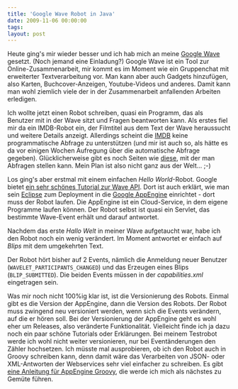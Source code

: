 ```yaml
---
title: 'Google Wave Robot in Java'
date: 2009-11-06 00:00:00 
tags: 
layout: post
---
```

<p>Heute ging's mir wieder besser und ich hab mich an meine <a href="http://wave.google.com/">Google Wave</a> gesetzt. (Noch jemand eine Einladung?) Google Wave ist ein Tool zur Online-Zusammenarbeit, mir kommt es im Moment wie ein Gruppenchat mit erweiterter Textverarbeitung vor. Man kann aber auch Gadgets hinzuf&uuml;gen, also Karten, Buchcover-Anzeigen, Youtube-Videos und anderes. Damit kann man wohl ziemlich viele der in der Zusammenarbeit anfallenden Arbeiten erledigen.</p>

<p>Ich wollte jetzt einen Robot schreiben, quasi ein Programm, das als Benutzer mit in der Wave sitzt und Fragen beantworten kann. Als erstes fiel mir da ein IMDB-Robot ein, der Filmtitel aus dem Text der Wave heraussucht und weitere Details anzeigt. Allerdings scheint die <a href="http://www.imdb.de">IMDB</a> keine programmatische Abfrage zu unterst&uuml;tzen (und mir ist auch so, als h&auml;tte es da vor einigen Wochen Aufregung über die automatische Abfrage gegeben). Gl&uuml;cklicherweise gibt es noch Seiten wie <a href="http://www.deanclatworthy.com/imdb/">diese</a>, mit der man Abfragen stellen kann. Mein Plan ist also nicht ganz aus der Welt... ;-)</p>

<p>Los ging's aber erstmal mit einem einfachen <em>Hello World</em>-Robot. Google bietet <a href="http://code.google.com/intl/de/apis/wave/extensions/robots/java-tutorial.html">ein sehr sch&ouml;nes Tutorial zur Wave API</a>. Dort ist auch erkl&auml;rt, wie man sein <a href="http://eclipse.org/">Eclipse</a> zum Deployment in die <a href="https://appengine.google.com/">Google AppEngine</a> einrichtet - dort muss der Robot laufen. Die AppEngine ist ein Cloud-Service, in dem eigene Programme laufen k&ouml;nnen. Der Robot selbst ist quasi ein Servlet, das bestimmte Wave-Event erh&auml;lt und darauf antwortet.</p>

<p>Nachdem das erste <em>Hallo Welt</em> in meiner Wave aufgetaucht war, habe ich den Robot noch ein wenig ver&auml;ndert. Im Moment antwortet er einfach auf <em>Blips</em> mit dem umgekehrten Text.</p>

<p>Der Robot h&ouml;rt bisher auf 2 Events, n&auml;mlich die Anmeldung neuer Benutzer (<code>WAVELET_PARTICIPANTS_CHANGED</code>) und das Erzeugen eines Blips (<code>BLIP_SUBMITTED</code>). Die beiden Events m&uuml;ssen in der <em>capabilities.xml</em> eingetragen sein.</p>

<script src="https://gist.github.com/MoriTanosuke/615441.js"></script>

<p>Was mir noch nicht 100%ig klar ist, ist die Versionierung des Robots. Einmal gibt es die Version der AppEngine, dann die Version des Robots. Der Robot muss zwingend neu versioniert werden, wenn sich die Events ver&auml;ndern, auf die er h&ouml;ren soll. Bei der Versionierung der AppEngine geht es wohl eher um Releases, also ver&auml;nderte Funktionalit&auml;t. Vielleicht finde ich ja dazu noch ein paar sch&ouml;ne Tutorials oder Erkl&auml;rungen. Bei meinem Testrobot werde ich wohl nicht weiter versionieren, nur bei Event&auml;nderungen den Z&auml;hler hochsetzen.  Ich m&uuml;sste mal ausprobieren, ob ich den Robot auch in Groovy schreiben kann, denn damit w&auml;re das Verarbeiten von JSON- oder XML-Antworten der Webservices sehr viel einfacher zu schreiben. Es gibt <a href="http://blog.springsource.com/2009/04/07/write-your-google-app-engine-applications-in-groovy/">eine Anleitung f&uuml;r AppEngine Groovy</a>, die werde ich mich als n&auml;chstes zu Gem&uuml;te f&uuml;hren.</p>

